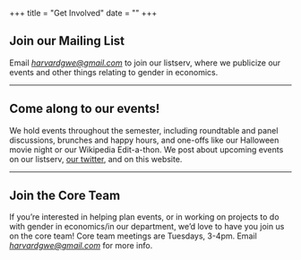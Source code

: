 +++
title = "Get Involved"
date = ""
+++

## Join our Mailing List

Email *harvardgwe@gmail.com* to join our listserv, where we publicize our events and other things relating to gender in economics.

---

## Come along to our events!

We hold events throughout the semester, including roundtable and panel discussions, brunches and happy hours, and one-offs like our Halloween movie night or our Wikipedia Edit-a-thon. We post about upcoming events on our listserv, [our twitter](https://twitter.com/HarvardGWE), and on this website.

---

## Join the Core Team

If you’re interested in helping plan events, or in working on projects to do with gender in economics/in our department, we’d love to have you join us on the core team! Core team meetings are Tuesdays, 3-4pm. Email *harvardgwe@gmail.com* for more info.